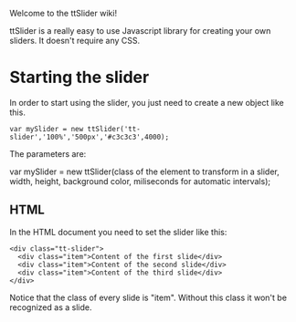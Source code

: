 Welcome to the ttSlider wiki!

ttSlider is a really easy to use Javascript library for creating your own sliders. It doesn't require any CSS.

# Starting the slider

In order to start using the slider, you just need to create a new object like this.

    var mySlider = new ttSlider('tt-slider','100%','500px','#c3c3c3',4000);

The parameters are:

var mySlider = new ttSlider(class of the element to transform in a slider, width, height, background color, miliseconds for automatic intervals);

## HTML

In the HTML document you need to set the slider like this:

    <div class="tt-slider">
      <div class="item">Content of the first slide</div>
      <div class="item">Content of the second slide</div>
      <div class="item">Content of the third slide</div>
    </div>

Notice that the class of every slide is "item". Without this class it won't be recognized as a slide.
